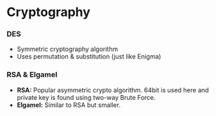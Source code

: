 # Cryptography

### DES
- Symmetric cryptography algorithm
- Uses permutation & substitution (just like Enigma)

### RSA & Elgamel
- __RSA:__ Popular asymmetric crypto algorithm. 64bit is used here and private key is found using two-way Brute Force.
- __Elgamel:__ Similar to RSA but smaller.
